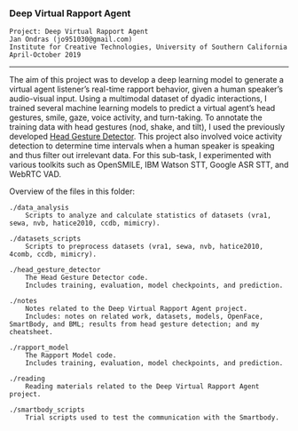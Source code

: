 ### Deep Virtual Rapport Agent

	Project: Deep Virtual Rapport Agent
	Jan Ondras (jo951030@gmail.com)
	Institute for Creative Technologies, University of Southern California
	April-October 2019
------------


The aim of this project was to develop a deep learning model to generate a virtual agent listener’s real-time rapport behavior, given a human speaker’s audio-visual input. Using a multimodal dataset of dyadic interactions, I trained several machine learning models to predict a virtual agent’s head gestures, smile, gaze, voice activity, and turn-taking. To annotate the training data with head gestures (nod, shake, and tilt), I used the previously developed [Head Gesture Detector](https://github.com/jancio/Deep-Virtual-Rapport-Agent/tree/master/head_gesture_detector). This project also involved voice activity detection to determine time intervals when a human speaker is speaking and thus filter out irrelevant data. For this sub-task, I experimented with various toolkits such as OpenSMILE, IBM Watson STT, Google ASR STT, and WebRTC VAD.


Overview of the files in this folder:
	
	./data_analysis
		Scripts to analyze and calculate statistics of datasets (vra1, sewa, nvb, hatice2010, ccdb, mimicry).

	./datasets_scripts
		Scripts to preprocess datasets (vra1, sewa, nvb, hatice2010, 4comb, ccdb, mimicry).

	./head_gesture_detector
		The Head Gesture Detector code. 
		Includes training, evaluation, model checkpoints, and prediction.

	./notes
		Notes related to the Deep Virtual Rapport Agent project.
		Includes: notes on related work, datasets, models, OpenFace, SmartBody, and BML; results from head gesture detection; and my cheatsheet. 

	./rapport_model
		The Rapport Model code. 
		Includes training, evaluation, model checkpoints, and prediction.

	./reading
		Reading materials related to the Deep Virtual Rapport Agent project.

	./smartbody_scripts
		Trial scripts used to test the communication with the Smartbody. 
